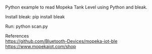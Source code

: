 Python example to read Mopeka Tank Level using Python and bleak.

Install bleak: pip install bleak

Run: python scan.py

References<br>
https://github.com/Bluetooth-Devices/mopeka-iot-ble<br>
https://www.mopekaiot.com/shop

